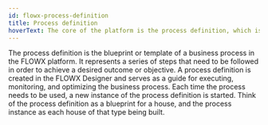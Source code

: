 ```yaml
---
id: flowx-process-definition
title: Process definition
hoverText: The core of the platform is the process definition, which is the blueprint of the business process made up of nodes that are linked by sequences.
---
```


The process definition is the blueprint or template of a business process in the FLOWX platform. It represents a series of steps that need to be followed in order to achieve a desired outcome or objective. A process definition is created in the FLOWX Designer and serves as a guide for executing, monitoring, and optimizing the business process. Each time the process needs to be used, a new instance of the process definition is started. Think of the process definition as a blueprint for a house, and the process instance as each house of that type being built. 
